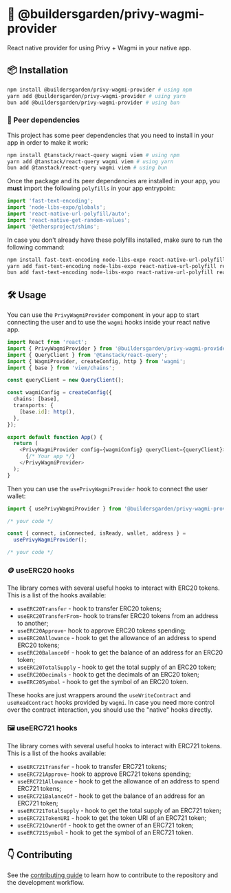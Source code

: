 # 🌳 @buildersgarden/privy-wagmi-provider

React native provider for using Privy + Wagmi in your native app.

## 📦 Installation

```bash
npm install @buildersgarden/privy-wagmi-provider # using npm
yarn add @buildersgarden/privy-wagmi-provider # using yarn
bun add @buildersgarden/privy-wagmi-provider # using bun
```

### 🤝 Peer dependencies

This project has some peer dependencies that you need to install in your app in order to make it work:

```bash
npm install @tanstack/react-query wagmi viem # using npm
yarn add @tanstack/react-query wagmi viem # using yarn
bun add @tanstack/react-query wagmi viem # using bun
```

Once the package and its peer dependencies are installed in your app, you **must** import the following `polyfills` in your app entrypoint:

```typescript
import 'fast-text-encoding';
import 'node-libs-expo/globals';
import 'react-native-url-polyfill/auto';
import 'react-native-get-random-values';
import '@ethersproject/shims';
```

In case you don't already have these polyfills installed, make sure to run the following command:

```bash
npm install fast-text-encoding node-libs-expo react-native-url-polyfill react-native-get-random-values @ethersproject/shims # using npm
yarn add fast-text-encoding node-libs-expo react-native-url-polyfill react-native-get-random-values @ethersproject/shims # using yarn
bun add fast-text-encoding node-libs-expo react-native-url-polyfill react-native-get-random-values @ethersproject/shims # using bun
```

## 🛠️ Usage

You can use the `PrivyWagmiProvider` component in your app to start connecting the user and to use the `wagmi` hooks inside your react native app.

```typescript
import React from 'react';
import { PrivyWagmiProvider } from '@buildersgarden/privy-wagmi-provider';
import { QueryClient } from '@tanstack/react-query';
import { WagmiProvider, createConfig, http } from 'wagmi';
import { base } from 'viem/chains';

const queryClient = new QueryClient();

const wagmiConfig = createConfig({
  chains: [base],
  transports: {
    [base.id]: http(),
  },
});

export default function App() {
  return (
    <PrivyWagmiProvider config={wagmiConfig} queryClient={queryClient}>
      {/* Your app */}
    </PrivyWagmiProvider>
  );
}
```

Then you can use the `usePrivyWagmiProvider` hook to connect the user wallet:

```typescript
import { usePrivyWagmiProvider } from '@buildersgarden/privy-wagmi-provider';

/* your code */

const { connect, isConnected, isReady, wallet, address } =
  usePrivyWagmiProvider();

/* your code */
```

### 🪙 useERC20 hooks

The library comes with several useful hooks to interact with ERC20 tokens. This is a list of the hooks available:

- `useERC20Transfer` - hook to transfer ERC20 tokens;
- `useERC20TransferFrom`- hook to transfer ERC20 tokens from an address to another;
- `useERC20Approve`- hook to approve ERC20 tokens spending;
- `useERC20Allowance` - hook to get the allowance of an address to spend ERC20 tokens;
- `useERC20BalanceOf` - hook to get the balance of an address for an ERC20 token;
- `useERC20TotalSupply` - hook to get the total supply of an ERC20 token;
- `useERC20Decimals` - hook to get the decimals of an ERC20 token;
- `useERC20Symbol` - hook to get the symbol of an ERC20 token.

These hooks are just wrappers around the `useWriteContract` and `useReadContract` hooks provided by `wagmi`. In case you need more control over the contract interaction, you should use the "native" hooks directly.

### 🖼️ useERC721 hooks

The library comes with several useful hooks to interact with ERC721 tokens. This is a list of the hooks available:

- `useERC721Transfer` - hook to transfer ERC721 tokens;
- `useERC721Approve`- hook to approve ERC721 tokens spending;
- `useERC721Allowance` - hook to get the allowance of an address to spend ERC721 tokens;
- `useERC721BalanceOf` - hook to get the balance of an address for an ERC721 token;
- `useERC721TotalSupply` - hook to get the total supply of an ERC721 token;
- `useERC721TokenURI` - hook to get the token URI of an ERC721 token;
- `useERC721OwnerOf` - hook to get the owner of an ERC721 token;
- `useERC721Symbol` - hook to get the symbol of an ERC721 token.

## 👇 Contributing

See the [contributing guide](CONTRIBUTING.md) to learn how to contribute to the repository and the development workflow.
